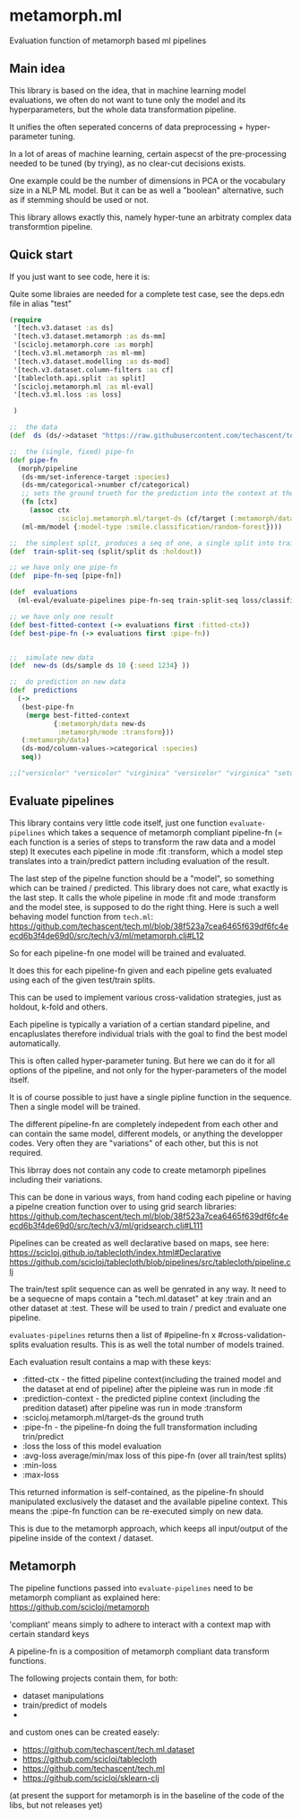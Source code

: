 # metamorph.ml

Evaluation function of metamorph based ml pipelines

## Main idea

This library is based on the idea, that in machine learning model evaluations,
we often do not want to tune only the model and its hyperparameters,
but the whole data transformation pipeline.

It unifies the often seperated concerns of data preprocessing + 
hyper-parameter tuning.

In a lot of areas of machine learning, certain aspecst of the 
pre-processing needed to be tuned (by trying), as no clear-cut decisions exists.

One example could be the number of dimensions in PCA or the vocabulary size in a NLP ML model.
But it can be as well a "boolean" alternative, such as if stemming should be used or not.

This library allows exactly this, namely hyper-tune an arbitraty complex data transformtion pipeline.



## Quick start

If you just want to see code, here it is:

Quite some libraies are needed for a complete test case, 
see the deps.edn file in alias "test"

```clojure
(require
 '[tech.v3.dataset :as ds]
 '[tech.v3.dataset.metamorph :as ds-mm]
 '[scicloj.metamorph.core :as morph]
 '[tech.v3.ml.metamorph :as ml-mm]
 '[tech.v3.dataset.modelling :as ds-mod]
 '[tech.v3.dataset.column-filters :as cf]
 '[tablecloth.api.split :as split]
 '[scicloj.metamorph.ml :as ml-eval]
 '[tech.v3.ml.loss :as loss]

 )

;;  the data
(def  ds (ds/->dataset "https://raw.githubusercontent.com/techascent/tech.ml/master/test/data/iris.csv" {:key-fn keyword}))

;;  the (single, fixed) pipe-fn
(def pipe-fn
  (morph/pipeline
   (ds-mm/set-inference-target :species)
   (ds-mm/categorical->number cf/categorical)
   ;; sets the ground trueth for the prediction into the context at the required key
   (fn [ctx]
     (assoc ctx
            :scicloj.metamorph.ml/target-ds (cf/target (:metamorph/data ctx))))
   (ml-mm/model {:model-type :smile.classification/random-forest})))

;;  the simplest split, produces a seq of one, a single split into train/test
(def  train-split-seq (split/split ds :holdout))

;; we have only one pipe-fn 
(def  pipe-fn-seq [pipe-fn])

(def  evaluations
  (ml-eval/evaluate-pipelines pipe-fn-seq train-split-seq loss/classification-loss))

;; we have only one result
(def best-fitted-context (-> evaluations first :fitted-ctx))
(def best-pipe-fn (-> evaluations first :pipe-fn))


;;  simulate new data
(def  new-ds (ds/sample ds 10 {:seed 1234} ))

;;  do prediction on new data
(def  predictions
  (->
   (best-pipe-fn
    (merge best-fitted-context
           {:metamorph/data new-ds
            :metamorph/mode :transform}))
   (:metamorph/data)
   (ds-mod/column-values->categorical :species)
   seq))

;;["versicolor" "versicolor" "virginica" "versicolor" "virginica" "setosa" "virginica" "virginica" "versicolor" "versicolor" ]


```


## Evaluate pipelines

This library contains very little code itself, just one function
`evaluate-pipelines` which takes a sequence of metamorph compliant pipeline-fn (= each function is a series of steps to transform the raw data and a model step)
It executes each pipeline in mode :fit :transform, which a model step translates into a train/predict pattern including evaluation of the result.

The last step of the pipelne function should be a "model", so something which can be trained / predicted.
This library does not care, what exactly is the last step.
It calls the whole pipeline in mode :fit and mode :transform and the model stee, is supposed to do the right thing.
Here is such a well behaving model function from `tech.ml`: 
https://github.com/techascent/tech.ml/blob/38f523a7cea6465f639df6fc4eecd6b3f4de69d0/src/tech/v3/ml/metamorph.clj#L12

So for each pipeline-fn one model will be trained and evaluated.

It does this for each pipeline-fn given and each pipeline gets evaluated using each of the given test/train splits.

This can be used to implement various cross-validation strategies, just as holdout, k-fold and others.

Each pipeline is typically a variation of a certian standard pipeline, 
and encapluslates therefore individual trials with the goal to find the best model automatically.

This is often called hyper-parameter tuning. But here we can do it for all options of the pipeline, and not only for the hyper-parameters of the model itself.

It is of course possible to just have a single pipline function in the sequence. Then a single model will be trained.

The different pipeline-fn are completely indepedent from each other and can contain the same model, different models, or anything the developper codes.
Very often they are "variations" of each other, but this is not required.

This librray does not contain any code to create metamorph pipelines including their variations.

This can be done in various ways, from hand coding each pipeline  or having a pipelne creation function  over to using grid search libraries:
https://github.com/techascent/tech.ml/blob/38f523a7cea6465f639df6fc4eecd6b3f4de69d0/src/tech/v3/ml/gridsearch.clj#L111

Pipelines can be created as well declarative based on maps, see here: 
https://scicloj.github.io/tablecloth/index.html#Declarative
https://github.com/scicloj/tablecloth/blob/pipelines/src/tablecloth/pipeline.clj

The train/test split sequence can as well be genrated in any way. It need to be a sequecne of maps contain a "tech.ml.dataset" 
at key :train and an other dataset  at :test. These will be used to train / predict and evaluate one pipeline.


`evaluates-pipelines` returns then a list of #pipeline-fn x  #cross-validation-splits evaluation results. This is as well the total number of models trained.

Each evaluation result contains a map with these keys:

- :fitted-ctx        - the fitted pipeline context(including the trained model and the dataset at end of pipeline) after the pipleine was run in mode :fit
- :prediction-context - the predicted pipline context (including the predition dataset) after pipeline was run in mode :transform
- :scicloj.metamorph.ml/target-ds   the ground truth
- :pipe-fn - the pipeline-fn doing the full transformation including trin/predict
- :loss the loss of this model evaluation
- :avg-loss average/min/max loss of this pipe-fn (over all train/test splits)
- :min-loss  
- :max-loss 

This returned information is self-contained, as the pipeline-fn should manipulated exclusively the dataset and the available pipeline context.
This means the :pipe-fn function can be re-executed simply on new data.

This is due to the metamorph approach, which keeps all input/output of the pipeline inside of the context / dataset.

## Metamorph

The pipeline functions passed into `evaluate-pipelines` need to be metamorph compliant as explained here: 
https://github.com/scicloj/metamorph

'compliant' means simply to adhere to interact with a context map with certain standard keys

A pipeline-fn is a composition of metamorph compliant data transform functions.

The following projects contain them, for both:
- dataset manipulations
- train/predict of models
- 
and custom ones can be created easely:

- https://github.com/techascent/tech.ml.dataset
- https://github.com/scicloj/tablecloth
- https://github.com/techascent/tech.ml
- https://github.com/scicloj/sklearn-clj

(at present the support for metamorph is in the baseline of the code of the libs, but not releases yet)
